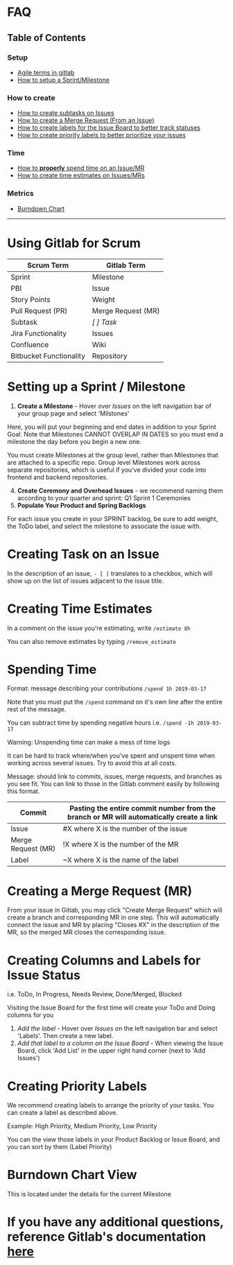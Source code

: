 # FAQ

## Table of Contents

### Setup

  - [Agile terms in gitlab](/infodoc#using-gitlab)
  - [How to setup a Sprint/Milestone](/infodoc#setting-up)

### How to create

  - [How to create subtasks on Issues](/infodoc#create-task)
  - [How to create a Merge Request (From an Issue)](/infodoc#create-mr)
  - [How to create labels for the Issue Board to better track statuses](/infodoc#create-col-labels)
  - [How to create priority labels to better prioritize your issues](/infodoc#create-priority-labels)

### Time

  - [How to **properly** spend time on an Issue/MR](/infodoc#spend-time)
  - [How to create time estimates on Issues/MRs](/infodoc#create-estimates)

### Metrics

  - [Burndown Chart](/infodoc#burndown)

--------------------------------------------------------------------------------

# <a name="using-gitlab"></a> Using Gitlab for Scrum

Scrum Term              | Gitlab Term
----------------------- | ------------------
Sprint                  | Milestone
PBI                     | Issue
Story Points            | Weight
Pull Request (PR)       | Merge Request (MR)
Subtask                 | _[ ] Task_
Jira Functionality      | Issues
Confluence              | Wiki
Bitbucket Functionality | Repository

# <a name="setting-up"></a> Setting up a Sprint / Milestone

1. **Create a Milestone** - Hover over _Issues_ on the left navigation bar of your group page and select 'Milstones'

Here, you will put your beginning and end dates in addition to your Sprint Goal. Note that Milestones CANNOT OVERLAP IN DATES so you must end a milestone the day before you begin a new one.

You must create Milestones at the group level, rather than Milestones that are attached to a specific repo. Group level Milestones work across separate repositories, which is useful if you've divided your code into frontend and backend repositories.

4. **Create Ceremony and Overhead Issues** - we recommend naming them according to your quarter and sprint: Q1 Sprint 1 Ceremonies
5. **Populate Your Product and Spring Backlogs**

For each issue you create in your SPRINT backlog, be sure to add weight, the ToDo label, and select the milestone to associate the issue with.

# <a name="create-task"></a> Creating Task on an Issue

In the description of an issue, `- [ ]` translates to a checkbox, which will show up on the list of issues adjacent to the issue title.

# <a name="create-estimates"></a> Creating Time Estimates

In a comment on the issue you're estimating, write `/estimate 8h`

You can also remove estimates by typing `/remove_estimate`

# <a name="spend-time"></a> Spending Time

Format: message describing your contributions `/spend 1h 2019-03-17`

Note that you must put the `/spend` command on it's own line after the entire rest of the message.

You can subtract time by spending negative hours i.e. `/spend -1h 2019-03-17`

<div class="ui icon message">
  <i class="warning icon">
</i>
  <div class="content">
  <div class="header">Warning: Unspending time can make a mess of time logs</div>
  <p>It can be hard to track where/when you've spent and unspent time when working across several issues. Try to avoid this at all costs.</p>
</div>
</div>

Message: should link to commits, issues, merge requests, and branches as you see fit. You can link to those in the Gitlab comment easily by following this format.

Commit             | Pasting the entire commit number from the branch or MR will automatically create a link
------------------ | ---------------------------------------------------------------------------------------
Issue              | #X where X is the number of the issue
Merge Request (MR) | !X where X is the number of the MR
Label              | ~X where X is the name of the label

# <a name="create-mr"></a> Creating a Merge Request (MR)

From your issue in Gitlab, you may click "Create Merge Request" which will create a branch and corresponding MR in one step. This will automatically connect the issue and MR by placing "Closes #X" in the description of the MR, so the merged MR closes the corresponding issue.

# <a name="create-col-labels"></a> Creating Columns and Labels for Issue Status

i.e. ToDo, In Progress, Needs Review, Done/Merged, Blocked

Visiting the Issue Board for the first time will create your ToDo and Doing columns for you

1. _Add the label_ - Hover over _Issues_ on the left navigation bar and select 'Labels'. Then create a new label.
2. _Add that label to a column on the Issue Board_ - When viewing the Issue Board, click 'Add List' in the upper right hand corner (next to 'Add Issues')

# <a name="create-priority-labels"></a> Creating Priority Labels

We recommend creating labels to arrange the priority of your tasks. You can create a label as described above.

Example: High Priority, Medium Priority, Low Priority

You can the view those labels in your Product Backlog or Issue Board, and you can sort by them (Label Priority)

# <a name="burndown"></a> Burndown Chart View

This is located under the details for the current Milestone

# If you have any additional questions, reference Gitlab's documentation [here](https://about.gitlab.com/2018/03/05/gitlab-for-agile-software-development/)
